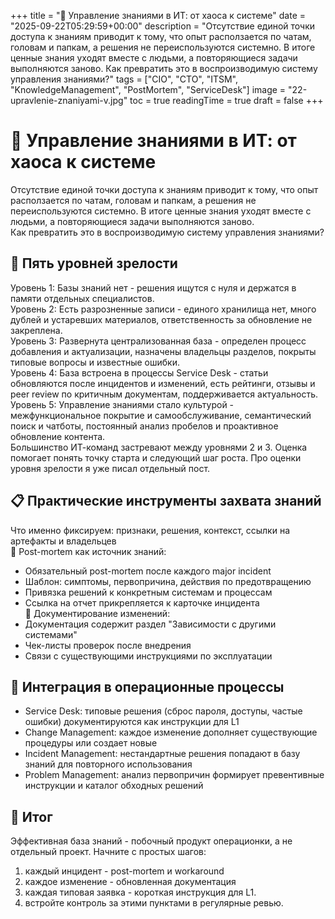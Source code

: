 +++
title = "🧠 Управление знаниями в ИТ: от хаоса к системе"
date = "2025-09-22T05:29:59+00:00"
description = "Отсутствие единой точки доступа к знаниям приводит к тому, что опыт расползается по чатам, головам и папкам, а решения не переиспользуются системно. В итоге ценные знания уходят вместе с людьми, а повторяющиеся задачи выполняются заново. Как превратить это в воспроизводимую систему управления знаниями?"
tags = ["CIO", "CTO", "ITSM", "KnowledgeManagement", "PostMortem", "ServiceDesk"]
image = "22-upravlenie-znaniyami-v.jpg"
toc = true
readingTime = true
draft = false
+++

# 🧠 Управление знаниями в ИТ: от хаоса к системе  
Отсутствие единой точки доступа к знаниям приводит к тому, что опыт расползается по чатам, головам и папкам, а решения не переиспользуются системно. В итоге ценные знания уходят вместе с людьми, а повторяющиеся задачи выполняются заново.  
Как превратить это в воспроизводимую систему управления знаниями?  
  
## 🎯 Пять уровней зрелости  
Уровень 1: Базы знаний нет - решения ищутся с нуля и держатся в памяти отдельных специалистов.  
Уровень 2: Есть разрозненные записи - единого хранилища нет, много дублей и устаревших материалов, ответственность за обновление не закреплена.  
Уровень 3: Развернута централизованная база - определен процесс добавления и актуализации, назначены владельцы разделов, покрыты типовые вопросы и известные ошибки.  
Уровень 4: База встроена в процессы Service Desk - статьи обновляются после инцидентов и изменений, есть рейтинги, отзывы и peer review по критичным документам, поддерживается актуальность.  
Уровень 5: Управление знаниями стало культурой - межфункциональное покрытие и самообслуживание, семантический поиск и чатботы, постоянный анализ пробелов и проактивное обновление контента.  
Большинство ИТ-команд застревают между уровнями 2 и 3. Оценка помогает понять точку старта и следующий шаг роста. Про оценки уровня зрелости я уже писал отдельный пост.  
  
## 📋 Практические инструменты захвата знаний  
Что именно фиксируем: признаки, решения, контекст, ссылки на артефакты и владельцев  
🧨 Post-mortem как источник знаний:  
* Обязательный post-mortem после каждого major incident  
* Шаблон: симптомы, первопричина, действия по предотвращению  
* Привязка решений к конкретным системам и процессам  
* Ссылка на отчет прикрепляется к карточке инцидента  
📖 Документирование изменений:  
* Документация содержит раздел "Зависимости с другими системами"  
* Чек-листы проверок после внедрения  
* Связи с существующими инструкциями по эксплуатации  
  
## 🔧 Интеграция в операционные процессы  
* Service Desk: типовые решения (сброс пароля, доступы, частые ошибки) документируются как инструкции для L1  
* Change Management: каждое изменение дополняет существующие процедуры или создает новые  
* Incident Management: нестандартные решения попадают в базу знаний для повторного использования  
* Problem Management: анализ первопричин формирует превентивные инструкции и каталог обходных решений  
  
## 🎯 Итог  
Эффективная база знаний - побочный продукт операционки, а не отдельный проект. Начните с простых шагов:  
1) каждый инцидент - post-mortem и workaround  
2) каждое изменение - обновленная документация  
3) каждая типовая заявка - короткая инструкция для L1.  
4) встройте контроль за этими пунктами в регулярные ревью.  
